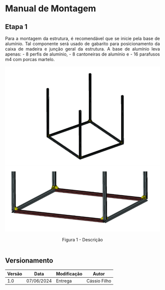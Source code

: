 # Manual de Montagem

## Etapa 1

<p style="text-align: justify;">
Para a montagem da estrutura, é recomendável que se inicie pela base de alumínio. Tal componente será usado de gabarito para posicionamento da caixa de madeira e junção geral da estrutura. A base de alumínio leva apenas:
- 8 perfis de alumínio,
- 8 cantoneiras de alumínio e 
- 16 parafusos m4 com porcas martelo.

</p>


![1](imagens/Manual_montagem_1.png)
![2](imagens/Manual_montagem_2.png)











<div align="center">
    Figura 1 - Descrição
</div>
<br />


## Versionamento
| Versão | Data | Modificação | Autor |
|--|--|--|--|
| 1.0 | 07/06/2024 | Entrega | Cássio Filho |